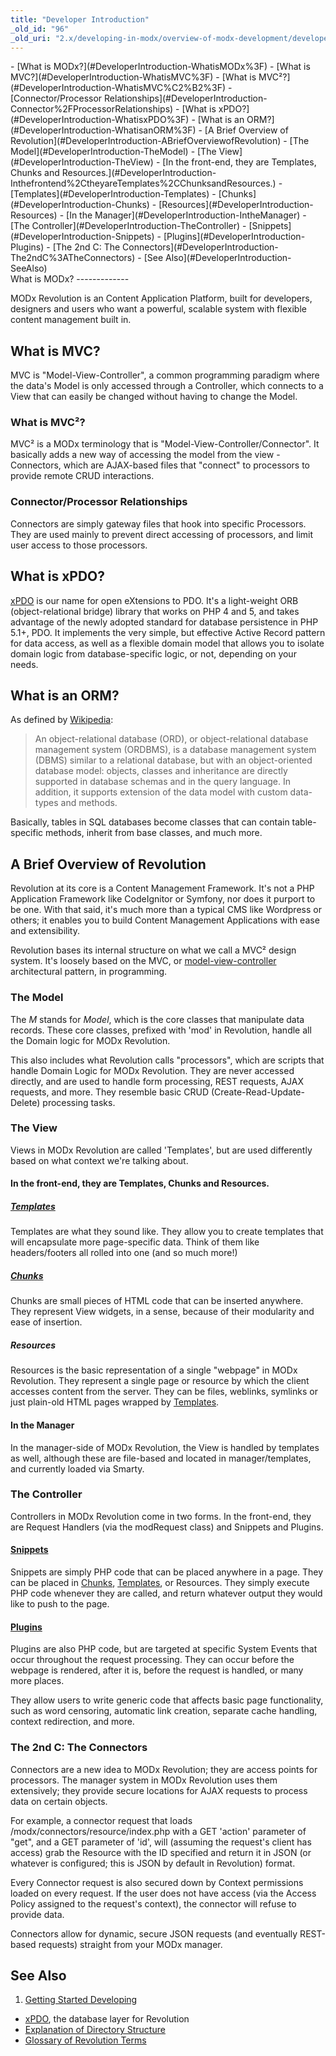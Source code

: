 ```yaml
---
title: "Developer Introduction"
_old_id: "96"
_old_uri: "2.x/developing-in-modx/overview-of-modx-development/developer-introduction"
---
```


<div>- [What is MODx?](#DeveloperIntroduction-WhatisMODx%3F)
- [What is MVC?](#DeveloperIntroduction-WhatisMVC%3F)
  - [What is MVC²?](#DeveloperIntroduction-WhatisMVC%C2%B2%3F)
  - [Connector/Processor Relationships](#DeveloperIntroduction-Connector%2FProcessorRelationships)
- [What is xPDO?](#DeveloperIntroduction-WhatisxPDO%3F)
- [What is an ORM?](#DeveloperIntroduction-WhatisanORM%3F)
- [A Brief Overview of Revolution](#DeveloperIntroduction-ABriefOverviewofRevolution)
  - [The Model](#DeveloperIntroduction-TheModel)
  - [The View](#DeveloperIntroduction-TheView)
      - [In the front-end, they are Templates, Chunks and Resources.](#DeveloperIntroduction-Inthefrontend%2CtheyareTemplates%2CChunksandResources.)
            - [Templates](#DeveloperIntroduction-Templates)
            - [Chunks](#DeveloperIntroduction-Chunks)
            - [Resources](#DeveloperIntroduction-Resources)
      - [In the Manager](#DeveloperIntroduction-IntheManager)
  - [The Controller](#DeveloperIntroduction-TheController)
      - [Snippets](#DeveloperIntroduction-Snippets)
      - [Plugins](#DeveloperIntroduction-Plugins)
  - [The 2nd C: The Connectors](#DeveloperIntroduction-The2ndC%3ATheConnectors)
- [See Also](#DeveloperIntroduction-SeeAlso)

</div>What is MODx?
-------------

MODx Revolution is an Content Application Platform, built for developers, designers and users who want a powerful, scalable system with flexible content management built in.

What is MVC?
------------

MVC is "Model-View-Controller", a common programming paradigm where the data's Model is only accessed through a Controller, which connects to a View that can easily be changed without having to change the Model.

### What is MVC²?

MVC² is a MODx terminology that is "Model-View-Controller/Connector". It basically adds a new way of accessing the model from the view - Connectors, which are AJAX-based files that "connect" to processors to provide remote CRUD interactions.

### Connector/Processor Relationships

Connectors are simply gateway files that hook into specific Processors. They are used mainly to prevent direct accessing of processors, and limit user access to those processors.

What is xPDO?
-------------

[xPDO](/display/xPDO20/Home "Home") is our name for open eXtensions to PDO. It's a light-weight ORB (object-relational bridge) library that works on PHP 4 and 5, and takes advantage of the newly adopted standard for database persistence in PHP 5.1+, PDO. It implements the very simple, but effective Active Record pattern for data access, as well as a flexible domain model that allows you to isolate domain logic from database-specific logic, or not, depending on your needs.

What is an ORM?
---------------

As defined by [Wikipedia](http://www.wikipedia.org/wiki/Object-relational_model):

> An object-relational database (ORD), or object-relational database management system (ORDBMS), is a database management system (DBMS) similar to a relational database, but with an object-oriented database model: objects, classes and inheritance are directly supported in database schemas and in the query language. In addition, it supports extension of the data model with custom data-types and methods.

Basically, tables in SQL databases become classes that can contain table-specific methods, inherit from base classes, and much more.

A Brief Overview of Revolution
------------------------------

Revolution at its core is a Content Management Framework. It's not a PHP Application Framework like CodeIgnitor or Symfony, nor does it purport to be one. With that said, it's much more than a typical CMS like Wordpress or others; it enables you to build Content Management Applications with ease and extensibility.

Revolution bases its internal structure on what we call a MVC² design system. It's loosely based on the MVC, or [model-view-controller](http://en.wikipedia.org/wiki/Model-view-controller) architectural pattern, in programming.

### The Model

The _M_ stands for _Model_, which is the core classes that manipulate data records. These core classes, prefixed with 'mod' in Revolution, handle all the Domain logic for MODx Revolution.

This also includes what Revolution calls "processors", which are scripts that handle Domain Logic for MODx Revolution. They are never accessed directly, and are used to handle form processing, REST requests, AJAX requests, and more. They resemble basic CRUD (Create-Read-Update-Delete) processing tasks.

### The View

Views in MODx Revolution are called 'Templates', but are used differently based on what context we're talking about.

#### In the front-end, they are Templates, Chunks and Resources.

##### [Templates](/revolution/2.x/making-sites-with-modx/structuring-your-site/templates "Templates")

Templates are what they sound like. They allow you to create templates that will encapsulate more page-specific data. Think of them like headers/footers all rolled into one (and so much more!)

##### [Chunks](/revolution/2.x/making-sites-with-modx/structuring-your-site/chunks "Chunks")

Chunks are small pieces of HTML code that can be inserted anywhere. They represent View widgets, in a sense, because of their modularity and ease of insertion.

##### Resources

Resources is the basic representation of a single "webpage" in MODx Revolution. They represent a single page or resource by which the client accesses content from the server. They can be files, weblinks, symlinks or just plain-old HTML pages wrapped by [Templates](/revolution/2.x/making-sites-with-modx/structuring-your-site/templates "Templates").

#### In the Manager

In the manager-side of MODx Revolution, the View is handled by templates as well, although these are file-based and located in manager/templates, and currently loaded via Smarty.

### The Controller

Controllers in MODx Revolution come in two forms. In the front-end, they are Request Handlers (via the modRequest class) and Snippets and Plugins.

#### [Snippets](/revolution/2.x/developing-in-modx/basic-development/snippets "Snippets")

Snippets are simply PHP code that can be placed anywhere in a page. They can be placed in [Chunks](/revolution/2.x/making-sites-with-modx/structuring-your-site/chunks "Chunks"), [Templates](/revolution/2.x/making-sites-with-modx/structuring-your-site/templates "Templates"), or Resources. They simply execute PHP code whenever they are called, and return whatever output they would like to push to the page.

#### [Plugins](/revolution/2.x/developing-in-modx/basic-development/plugins "Plugins")

Plugins are also PHP code, but are targeted at specific System Events that occur throughout the request processing. They can occur before the webpage is rendered, after it is, before the request is handled, or many more places.

They allow users to write generic code that affects basic page functionality, such as word censoring, automatic link creation, separate cache handling, context redirection, and more.

### The 2nd C: The Connectors

Connectors are a new idea to MODx Revolution; they are access points for processors. The manager system in MODx Revolution uses them extensively; they provide secure locations for AJAX requests to process data on certain objects.

For example, a connector request that loads /modx/connectors/resource/index.php with a GET 'action' parameter of "get", and a GET parameter of 'id', will (assuming the request's client has access) grab the Resource with the ID specified and return it in JSON (or whatever is configured; this is JSON by default in Revolution) format.

Every Connector request is also secured down by Context permissions loaded on every request. If the user does not have access (via the Access Policy assigned to the request's context), the connector will refuse to provide data.

Connectors allow for dynamic, secure JSON requests (and eventually REST-based requests) straight from your MODx manager.

See Also
--------

1. [Getting Started Developing](/revolution/2.x/developing-in-modx/overview-of-modx-development/developer-introduction/getting-started-developing)

- [xPDO](/display/xPDO20/Home "Home"), the database layer for Revolution
- [Explanation of Directory Structure](/revolution/2.x/getting-started/an-overview-of-modx/glossary-of-revolution-terms/explanation-of-directory-structure "Explanation of Directory Structure")
- [Glossary of Revolution Terms](/revolution/2.x/getting-started/an-overview-of-modx/glossary-of-revolution-terms "Glossary of Revolution Terms")
